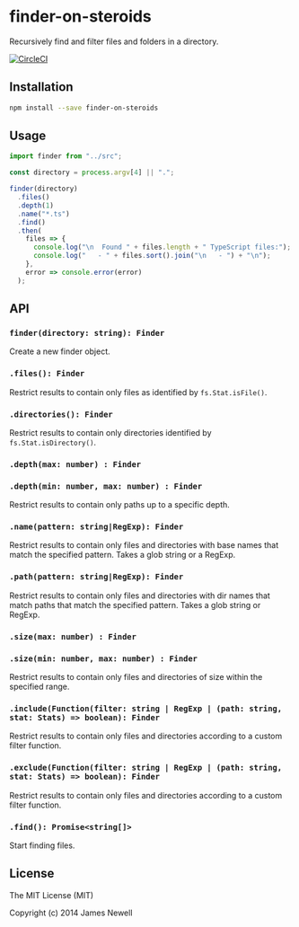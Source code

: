 # finder-on-steroids

Recursively find and filter files and folders in a directory.

[![CircleCI](https://circleci.com/gh/jameslnewell/readdir-on-steroids.svg?style=svg)](https://circleci.com/gh/jameslnewell/readdir-on-steroids)

## Installation

```bash
npm install --save finder-on-steroids
```

## Usage

```js
import finder from "../src";

const directory = process.argv[4] || ".";

finder(directory)
  .files()
  .depth(1)
  .name("*.ts")
  .find()
  .then(
    files => {
      console.log("\n  Found " + files.length + " TypeScript files:");
      console.log("   - " + files.sort().join("\n   - ") + "\n");
    },
    error => console.error(error)
  );
```

## API

### `finder(directory: string): Finder`

Create a new finder object.

### `.files(): Finder`

Restrict results to contain only files as identified by `fs.Stat.isFile()`.

### `.directories(): Finder`

Restrict results to contain only directories identified by `fs.Stat.isDirectory()`.

### `.depth(max: number) : Finder`

### `.depth(min: number, max: number) : Finder`

Restrict results to contain only paths up to a specific depth.

### `.name(pattern: string|RegExp): Finder`

Restrict results to contain only files and directories with base names that match the specified pattern. Takes a glob string or a RegExp.

### `.path(pattern: string|RegExp): Finder`

Restrict results to contain only files and directories with dir names that match paths that match the specified pattern. Takes a glob string or RegExp.

### `.size(max: number) : Finder`

### `.size(min: number, max: number) : Finder`

Restrict results to contain only files and directories of size within the specified range.

### `.include(Function(filter: string | RegExp | (path: string, stat: Stats) => boolean): Finder`

Restrict results to contain only files and directories according to a custom filter function.

### `.exclude(Function(filter: string | RegExp | (path: string, stat: Stats) => boolean): Finder`

Restrict results to contain only files and directories according to a custom filter function.

### `.find(): Promise<string[]>`

Start finding files.

## License

The MIT License (MIT)

Copyright (c) 2014 James Newell

